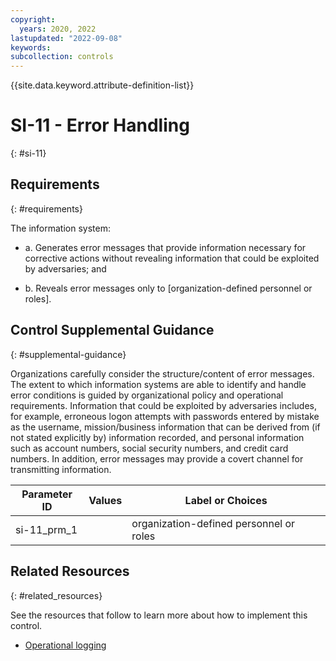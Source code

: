 ```yaml
---
copyright:
  years: 2020, 2022
lastupdated: "2022-09-08"
keywords: 
subcollection: controls
---
```


{{site.data.keyword.attribute-definition-list}}

# SI-11 - Error Handling
{: #si-11}

## Requirements
{: #requirements}

The information system:

- a. Generates error messages that provide information necessary for corrective actions without revealing information that could be exploited by adversaries; and

- b. Reveals error messages only to [organization-defined personnel or roles].

## Control Supplemental Guidance
{: #supplemental-guidance}

Organizations carefully consider the structure/content of error messages. The extent to which information systems are able to identify and handle error conditions is guided by organizational policy and operational requirements. Information that could be exploited by adversaries includes, for example, erroneous logon attempts with passwords entered by mistake as the username, mission/business information that can be derived from (if not stated explicitly by) information recorded, and personal information such as account numbers, social security numbers, and credit card numbers. In addition, error messages may provide a covert channel for transmitting information.

| Parameter ID | Values | Label or Choices |
|---|---|---|
| si-11_prm_1 |  | organization-defined personnel or roles |


## Related Resources
{: #related_resources}

See the resources that follow to learn more about how to implement this control.

- [Operational logging](/docs/framework-financial-services?topic=framework-financial-services-shared-logging-operational)

